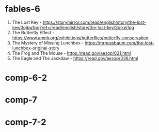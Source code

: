 # fables-6

1. The Lost Key - https://storymirror.com/read/english/story/the-lost-key/3ojkw1pg?ref=/read/english/story/the-lost-key/3ojkw1pg
2. The Butterfly Effect - https://www.amnh.org/exhibitions/butterflies/butterfly-conservation
3. The Mystery of Missing Lunchbox - https://mrnussbaum.com/the-lost-lunchbox-original-story
4. The Frog and The Mouse - https://read.gov/aesop/021.html
5. The Eagle and The Jackdaw - https://read.gov/aesop/036.html

# comp-6-2

# comp-7

# comp-7-2
